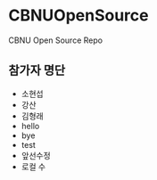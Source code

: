 # CBNUOpenSource
CBNU Open Source Repo

## 참가자 명단
* 소현섭
* 강산
* 김형래
* hello
* bye
* test
* 앞선수정
* 로컬 수